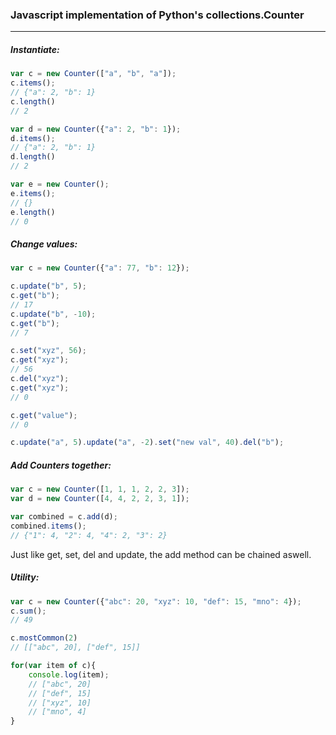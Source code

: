 ### Javascript implementation of Python's collections.Counter
___



##### Instantiate:

```javascript
var c = new Counter(["a", "b", "a"]);
c.items();
// {"a": 2, "b": 1}
c.length()
// 2

var d = new Counter({"a": 2, "b": 1});
d.items();
// {"a": 2, "b": 1}
d.length()
// 2

var e = new Counter();
e.items();
// {}
e.length()
// 0
```


##### Change values:
```javascript
var c = new Counter({"a": 77, "b": 12});

c.update("b", 5);
c.get("b");
// 17
c.update("b", -10);
c.get("b");
// 7

c.set("xyz", 56);
c.get("xyz");
// 56
c.del("xyz");
c.get("xyz");
// 0

c.get("value");
// 0

c.update("a", 5).update("a", -2).set("new val", 40).del("b");

```

##### Add Counters together:
```javascript
var c = new Counter([1, 1, 1, 2, 2, 3]);
var d = new Counter([4, 4, 2, 2, 3, 1]);

var combined = c.add(d);
combined.items();
// {"1": 4, "2": 4, "4": 2, "3": 2}
```
Just like get, set, del and update, the add method can be chained aswell.


##### Utility:
```javascript
var c = new Counter({"abc": 20, "xyz": 10, "def": 15, "mno": 4});
c.sum();
// 49

c.mostCommon(2)
// [["abc", 20], ["def", 15]]

for(var item of c){
    console.log(item);
    // ["abc", 20]
    // ["def", 15]
    // ["xyz", 10]
    // ["mno", 4]
}
```










